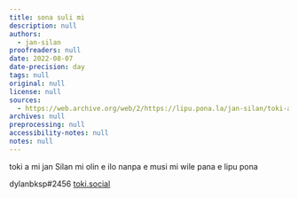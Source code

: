 ```yaml
---
title: sona suli mi
description: null
authors:
  - jan-silan
proofreaders: null
date: 2022-08-07
date-precision: day
tags: null
original: null
license: null
sources:
  - https://web.archive.org/web/2/https://lipu.pona.la/jan-silan/toki-a
archives: null
preprocessing: null
accessibility-notes: null
notes: null
---
```


toki a
mi jan Silan
mi olin e ilo nanpa e musi
mi wile pana e lipu pona

dylanbksp#2456
<a href="https://toki.social/web/accounts/108779535039897242">toki.social</a>
